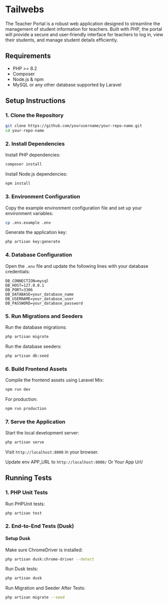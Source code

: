 
# Tailwebs

The Teacher Portal is a robust web application designed to streamline the management of student information for teachers. Built with PHP, the portal will provide a secure and user-friendly interface for teachers to log in, view their students, and manage student details efficiently.

## Requirements

- PHP >= 8.2
- Composer
- Node.js & npm
- MySQL or any other database supported by Laravel

## Setup Instructions

### 1. Clone the Repository

```bash
git clone https://github.com/yourusername/your-repo-name.git
cd your-repo-name
```

### 2. Install Dependencies

Install PHP dependencies:

```bash
composer install
```

Install Node.js dependencies:

```bash
npm install
```

### 3. Environment Configuration

Copy the example environment configuration file and set up your environment variables:

```bash
cp .env.example .env
```

Generate the application key:

```bash
php artisan key:generate
```

### 4. Database Configuration

Open the `.env` file and update the following lines with your database credentials:

```
DB_CONNECTION=mysql
DB_HOST=127.0.0.1
DB_PORT=3306
DB_DATABASE=your_database_name
DB_USERNAME=your_database_user
DB_PASSWORD=your_database_password
```

### 5. Run Migrations and Seeders

Run the database migrations:

```bash
php artisan migrate
```

Run the database seeders:

```bash
php artisan db:seed
```

### 6. Build Frontend Assets

Compile the frontend assets using Laravel Mix:

```bash
npm run dev
```

For production:

```bash
npm run production
```

### 7. Serve the Application

Start the local development server:

```bash
php artisan serve
```

Visit `http://localhost:8000` in your browser.

Update env APP_URL to  `http://localhost:8000/` Or Your App Url/

## Running Tests

### 1. PHP Unit Tests

Run PHPUnit tests:

```bash
php artisan test
```

### 2. End-to-End Tests (Dusk)

#### Setup Dusk

Make sure ChromeDriver is installed:

```bash
php artisan dusk:chrome-driver --detect
```

Run Dusk tests:

```bash
php artisan dusk
```

Run Migration and Seeder After Tests:
```bash
php artisan migrate --seed
```